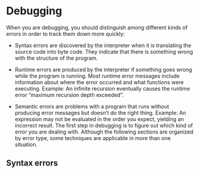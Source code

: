 # Debugging

When you are debugging, you should distinguish among different kinds of errors in order to track them down more quickly:

- Syntax errors are discovered by the interpreter when it is translating the source code into byte code. They indicate that there is something wrong with the structure of the program.

- Runtime errors are produced by the interpreter if something goes wrong while the program is running. Most runtime error messages include information about where the error occurred and what functions were executing. Example: An infinite recursion eventually causes the runtime error “maximum recursion depth exceeded”.

- Semantic errors are problems with a program that runs without producing error messages but doesn’t do the right thing. Example: An expression may not be evaluated in the order you expect, yielding an incorrect result. The first step in debugging is to figure out which kind of error you are dealing with. Although the following sections are organized by error type, some techniques are applicable in more than one situation.

## Syntax errors
